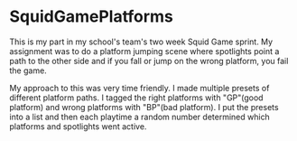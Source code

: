 # SquidGamePlatforms
This is my part in my school's team's two week Squid Game sprint.
My assignment was to do a platform jumping scene where spotlights point a path to the other side
and if you fall or jump on the wrong platform, you fail the game.

My approach to this was very time friendly. I made multiple presets of different platform paths.
I tagged the right platforms with "GP"(good platform) and wrong platforms with "BP"(bad platform).
I put the presets into a list and then each playtime a random number determined which platforms and spotlights went active.
